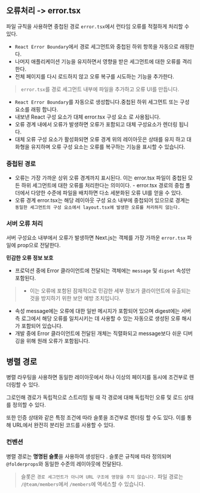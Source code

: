 ## 오류처리 -> error.tsx

파일 규칙을 사용하면 중첩된 경로 `error.tsx`에서 런타임 오류를 적절하게 처리할 수 있다.

- `React Error Boundary`에서 경로 세그먼트와 중첩된 하위 항목을 자동으로 래핑한다.
- 나머지 애플리케이션 기능을 유지하면서 영향을 받은 세그먼트에 대한 오류를 격리한다.
- 전체 페이지를 다시 로드하지 않고 오류 복구를 시도하는 기능을 추가한다.

> `error.tsx`를 경로 세그먼트 내부에 파일을 추가하고 오류 UI를 만듭니다.

- `React Error Boundary`를 자동으로 생성합니다.중첩된 하위 세그먼트 또는 구성 요소를 래핑 합니다.
- 내보낸 React 구성 요소가 대체 error.tsx 구성 요소 로 사용됩니다.
- 오류 경계 내에서 오류가 발생하면 오류가 포함되고 대체 구성요소가 렌더링 됩니다.
- 대체 오류 구성 요소가 활성화되면 오류 경계 위의 레이아웃은 상태를 유지 하고 대화형을 유지하며 오류 구성 요소는 오류를 복구하는 기능을 표시할 수 있습니다.

### 중첩된 경로

- 오류는 가장 가까운 상위 오류 경계까지 표시된다. 이는 error.tsx 파일이 중첩된 모든 하위 세그먼트에 대한 오류를 처리한다는 의미이다. - error.tsx 경로의 중첩 폴더에서 다양한 수준에 파일을 배치하면 다소 세분화된 오류 UI를 얻을 수 있다.
- 오류 경계 error.tsx는 해당 레이아웃 구성 요소 내부에 중첩되어 있으므로 경계는 `동일한 세그먼트의 구성 요소에서 layout.tsx에 발생한 오류를 처리하지 않는다.`

### 서버 오류 처리

서버 구성요소 내부에서 오류가 발생하면 Next.js는 객체를 가장 가까운 `error.tsx` 파일에 prop으로 전달한다.

**민감한 오류 정보 보호**

- 프로덕션 중에 Error 클라이언트에 전달되는 객체에는 `message` 및 `digset` 속성만 포함된다.

> - 이는 오류에 포함된 잠재적으로 민감한 세부 정보가 클라이언트에 유출되는 것을 방지하기 위한 보안 예방 조치입니다.

- 속성 message에는 오류에 대한 일반 메시지가 포함되어 있으며 digest에는 서버 측 로그에서 해당 오류를 일치시키는 데 사용할 수 있는 자동으로 생성된 오류 해시가 포함되어 있습니다.
- 개발 중에 Error 클라이언트에 전달된 개체는 직렬화되고 message보다 쉬운 디버깅을 위해 원래 오류가 포함됩니다.

## 병렬 경로

병렬 라우팅을 사용하면 동일한 레이아웃에서 하나 이상의 페이지를 동시에 조건부로 렌더링할 수 있다.

그로인해 경로가 독립적으로 스트리밍 될 때 각 경로에 대해 독립적인 오류 및 로드 상태를 정의할 수 있다.

또한 인증 상태와 같은 특정 조건에 따라 슬롯을 조건부로 렌더링 할 수도 있다. 이를 통해 URL에서 완전히 분리된 코드를 사용할 수 있다.

### 컨벤션

병렬 경로는 **명명된 슬롯**을 사용하여 생성된다 . 슬롯은 규칙에 따라 정의되며 `@folderprops`와 동일한 수준의 레이아웃에 전달된다.

> 슬롯은 `경로 세그먼트가 아니며 URL 구조에 영향을 주지 않습니다.` 파일 경로는 `/@team/members`에서 `/members`에 액세스할 수 있습니다.
